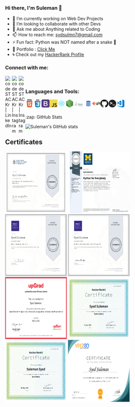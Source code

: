 ### Hi there, I'm Suleman 👋


- 🔭 I’m currently working on Web Dev Projects
- 👯 I’m looking to collaborate with other Devs
- 💬 Ask me about Anything related to Coding
- 📫 How to reach me: [sydsulmn7@gmail.com](mailto:sydsulmn7@gmail.com)
- ⚡ Fun fact: Python was NOT named after a snake :snake:
- :red_circle: Portfolio : [Click Me](https://fsuleman2.github.io/portfolio_sul/)
- :cyclone: Check out my [HackerRank Profile](https://www.hackerrank.com/fsuleman2)

### Connect with me:

[<img align="left" alt="codeSTACKr | LinkedIn" width="22px" src="https://cdn.jsdelivr.net/npm/simple-icons@v3/icons/linkedin.svg" />](https://www.linkedin.com/in/fsuleman2)
[<img align="left" alt="codeSTACKr | Instagram" width="22px" src="https://cdn.jsdelivr.net/npm/simple-icons@v3/icons/instagram.svg" />](https://www.instagram.com/fsuleman2)
[<img align="left" alt="codeSTACKr | Instagram" width="22px" src="https://cdn.jsdelivr.net/npm/simple-icons@v3/icons/facebook.svg" />](https://www.facebook.com/fsuleman2)

</br>

### Languages and Tools:

[<img align="left" alt="HTML5" width="26px" src="https://raw.githubusercontent.com/github/explore/80688e429a7d4ef2fca1e82350fe8e3517d3494d/topics/html/html.png" />]()
[<img align="left" alt="CSS3" width="26px" src="https://raw.githubusercontent.com/github/explore/80688e429a7d4ef2fca1e82350fe8e3517d3494d/topics/css/css.png" />]()
[<img align="left" alt="JavaScript" width="26px" src="https://raw.githubusercontent.com/github/explore/80688e429a7d4ef2fca1e82350fe8e3517d3494d/topics/bootstrap/bootstrap.png" />]()
[<img align="left" alt="JavaScript" width="26px" src="https://raw.githubusercontent.com/github/explore/80688e429a7d4ef2fca1e82350fe8e3517d3494d/topics/javascript/javascript.png" />]()
[<img align="left" alt="React" width="26px" src="https://raw.githubusercontent.com/github/explore/80688e429a7d4ef2fca1e82350fe8e3517d3494d/topics/react/react.png" />]()
[<img align="left" alt="Node.js" width="26px" src="https://raw.githubusercontent.com/github/explore/80688e429a7d4ef2fca1e82350fe8e3517d3494d/topics/nodejs/nodejs.png" />]()
[<img align="left" alt="Java" width="35px" src="https://raw.githubusercontent.com/github/explore/80688e429a7d4ef2fca1e82350fe8e3517d3494d/topics/java/java.png" />]()
[<img align="left" alt="SQL" width="26px" src="https://raw.githubusercontent.com/github/explore/80688e429a7d4ef2fca1e82350fe8e3517d3494d/topics/sql/sql.png" />]()
[<img align="left" alt="Git" width="26px" src="https://raw.githubusercontent.com/github/explore/80688e429a7d4ef2fca1e82350fe8e3517d3494d/topics/git/git.png" />]()
[<img align="left" alt="GitHub" width="26px" src="https://raw.githubusercontent.com/github/explore/78df643247d429f6cc873026c0622819ad797942/topics/github/github.png" />]()
[<img align="left" alt="Terminal" width="26px" src="https://raw.githubusercontent.com/github/explore/80688e429a7d4ef2fca1e82350fe8e3517d3494d/topics/terminal/terminal.png" />]()
[<img align="left" alt="Visual Studio Code" width="26px" src="https://raw.githubusercontent.com/github/explore/80688e429a7d4ef2fca1e82350fe8e3517d3494d/topics/visual-studio-code/visual-studio-code.png" />]()
</br>
</br>
  <summary>:zap: GitHub Stats</summary>

 ![Suleman's GitHub stats](https://github-readme-stats.vercel.app/api?username=fsuleman2&show_icons=true&theme=radical)
 
 ## Certificates
 
 <img src="https://github.com/fsuleman2/fsuleman2/blob/master/0001.jpg" width=200px height=200px> <img src="https://github.com/fsuleman2/fsuleman2/blob/master/0002.jpg" width=200px height=200px>  <img src="https://github.com/fsuleman2/fsuleman2/blob/master/0003.jpg" width=200px height=200px>  <img src="https://github.com/fsuleman2/fsuleman2/blob/master/0004.jpg" width=200px height=200px>  <img src="https://github.com/fsuleman2/fsuleman2/blob/master/0005.jpg" width=200px height=200px> <img src="https://github.com/fsuleman2/fsuleman2/blob/master/0006.jpg" width=200px height=200px> <img src="https://github.com/fsuleman2/fsuleman2/blob/master/0007.jpg" width=200px height=200px> <img src="https://github.com/fsuleman2/fsuleman2/blob/master/Course%20Completion%20Certificate.jpg" width=200px height=200px>
 <!-- - 🌱 I’m currently learning ReactJs [<img align="" alt="React" width="15px" src="https://raw.githubusercontent.com/github/explore/80688e429a7d4ef2fca1e82350fe8e3517d3494d/topics/react/react.png" />]() -->
